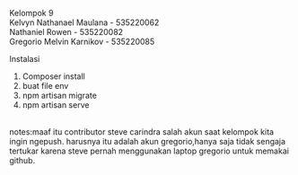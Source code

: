 Kelompok 9<br>
Kelvyn Nathanael Maulana - 535220062 <br>
Nathaniel Rowen          - 535220082 <br>
Gregorio Melvin Karnikov - 535220085

Instalasi
1. Composer install
2. buat file env
3. npm artisan migrate
4. npm artisan serve

<br>
notes:maaf itu contributor steve carindra salah akun saat kelompok kita ingin ngepush. harusnya itu adalah akun gregorio,hanya saja tidak sengaja tertukar karena steve pernah menggunakan laptop gregorio untuk memakai github.

